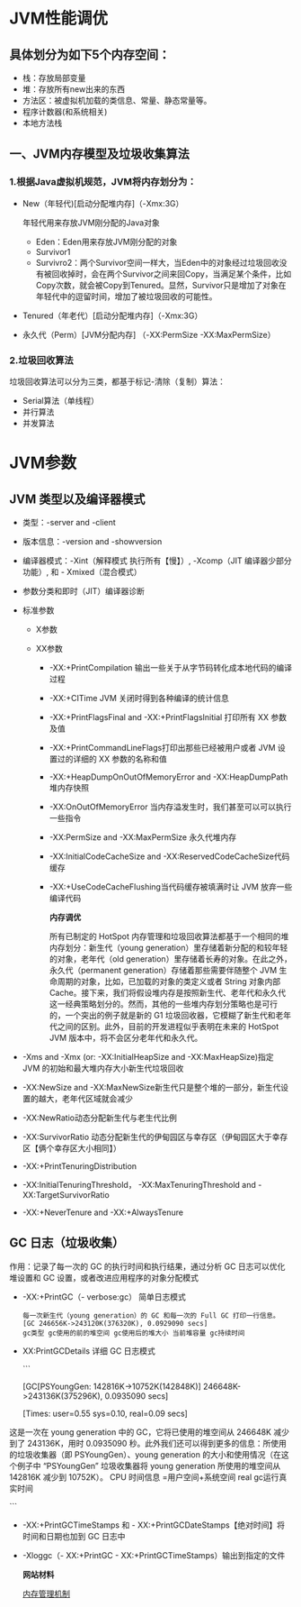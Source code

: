 # JVM性能调优

## 具体划分为如下5个内存空间：

- 栈：存放局部变量
- 堆：存放所有new出来的东西
- 方法区：被虚拟机加载的类信息、常量、静态常量等。
- 程序计数器(和系统相关)
- 本地方法栈

## 一、JVM内存模型及垃圾收集算法

### 1.根据Java虚拟机规范，JVM将内存划分为：

- New（年轻代)[启动分配堆内存]（-Xmx:3G）

   年轻代用来存放JVM刚分配的Java对象

  - Eden：Eden用来存放JVM刚分配的对象
  - Survivor1
  - Survivro2：两个Survivor空间一样大，当Eden中的对象经过垃圾回收没有被回收掉时，会在两个Survivor之间来回Copy，当满足某个条件，比如Copy次数，就会被Copy到Tenured。显然，Survivor只是增加了对象在年轻代中的逗留时间，增加了被垃圾回收的可能性。

- Tenured（年老代）[启动分配堆内存]（-Xmx:3G）

- 永久代（Perm）[JVM分配内存] （-XX:PermSize -XX:MaxPermSize）

### 2.垃圾回收算法

垃圾回收算法可以分为三类，都基于标记-清除（复制）算法：

- Serial算法（单线程）
- 并行算法
- 并发算法 

# JVM参数

## JVM 类型以及编译器模式

- 类型：-server and -client

- 版本信息：-version and -showversion

- 编译器模式：-Xint（解释模式 执行所有【慢】）, -Xcomp（JIT 编译器少部分功能）, 和 -    Xmixed（混合模式）

- 参数分类和即时（JIT）编译器诊断

- 标准参数

  - X参数

  - XX参数

    - -XX:+PrintCompilation 输出一些关于从字节码转化成本地代码的编译过程

    - -XX:+CITime JVM 关闭时得到各种编译的统计信息

    - -XX:+PrintFlagsFinal and -XX:+PrintFlagsInitial 打印所有 XX 参数及值

    - -XX:+PrintCommandLineFlags打印出那些已经被用户或者 JVM 设置过的详细的 XX 参数的名称和值 

    - -XX:+HeapDumpOnOutOfMemoryError and -XX:HeapDumpPath 堆内存快照

    - -XX:OnOutOfMemoryError 当内存溢发生时，我们甚至可以可以执行一些指令

    - -XX:PermSize and -XX:MaxPermSize 永久代堆内存

    - -XX:InitialCodeCacheSize and -XX:ReservedCodeCacheSize代码缓存

    - -XX:+UseCodeCacheFlushing当代码缓存被填满时让 JVM 放弃一些编译代码

      **内存调优**

      所有已制定的 HotSpot 内存管理和垃圾回收算法都基于一个相同的堆内存划分：新生代（young generation）里存储着新分配的和较年轻的对象，老年代（old generation）里存储着长寿的对象。在此之外，永久代（permanent generation）存储着那些需要伴随整个 JVM 生命周期的对象，比如，已加载的对象的类定义或者 String 对象内部 Cache。接下来，我们将假设堆内存是按照新生代、老年代和永久代这一经典策略划分的。然而，其他的一些堆内存划分策略也是可行的，一个突出的例子就是新的 G1 垃圾回收器，它模糊了新生代和老年代之间的区别。此外，目前的开发进程似乎表明在未来的 HotSpot JVM 版本中，将不会区分老年代和永久代。

- -Xms and -Xmx (or: -XX:InitialHeapSize and -XX:MaxHeapSize)指定 JVM 的初始和最大堆内存大小新生代垃圾回收

- -XX:NewSize and -XX:MaxNewSize新生代只是整个堆的一部分，新生代设置的越大，老年代区域就会减少

- -XX:NewRatio动态分配新生代与老生代比例

- -XX:SurvivorRatio 动态分配新生代的伊甸园区与幸存区（伊甸园区大于幸存区【俩个幸存区大小相同】）

- -XX:+PrintTenuringDistribution

- -XX:InitialTenuringThreshold， -XX:MaxTenuringThreshold and -XX:TargetSurvivorRatio

- -XX:+NeverTenure and -XX:+AlwaysTenure

## GC 日志（垃圾收集）

作用：记录了每一次的 GC 的执行时间和执行结果，通过分析 GC 日志可以优化堆设置和 GC 设置，或者改进应用程序的对象分配模式

- -XX:+PrintGC（- verbose:gc） 简单日志模式

  

  ```
  每一次新生代（young generation）的 GC 和每一次的 Full GC 打印一行信息。
  [GC 246656K->243120K(376320K), 0.0929090 secs]
  gc类型 gc使用的前的堆空间 gc使用后的堆大小 当前堆容量 gc持续时间
  ```

- XX:PrintGCDetails 详细 GC 日志模式

  \```

  [GC[PSYoungGen: 142816K->10752K(142848K)] 246648K->243136K(375296K), 0.0935090 secs]

  [Times: user=0.55 sys=0.10, real=0.09 secs]

这是一次在 young generation 中的 GC，它将已使用的堆空间从 246648K 减少到了 243136K，用时 0.0935090 秒。此外我们还可以得到更多的信息：所使用的垃圾收集器（即 PSYoungGen）、young generation 的大小和使用情况（在这个例子中 “PSYoungGen” 垃圾收集器将 young generation 所使用的堆空间从 142816K 减少到 10752K）。 CPU 时间信息 =用户空间+系统空间 real gc运行真实时间

\```

- -XX:+PrintGCTimeStamps 和 - XX:+PrintGCDateStamps【绝对时间】将时间和日期也加到 GC 日志中

- -Xloggc（- XX:+PrintGC - XX:+PrintGCTimeStamps）输出到指定的文件

  **网站材料**

  [内存管理机制][1]

[1]: https://www.cnblogs.com/KingIceMou/p/6967129.html